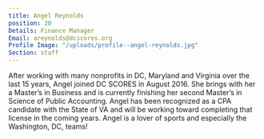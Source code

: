 ```yaml
---
title: Angel Reynolds
position: 20
Details: Finance Manager
Email: areynolds@dcscores.org
Profile Image: "/uploads/profile--angel-reynolds.jpg"
Section: staff
---
```


After working with many nonprofits in DC, Maryland and Virginia over the last 15 years, Angel joined DC SCORES in August 2016. She brings with her a Master’s in Business and is currently finishing her second Master’s in Science of Public Accounting. Angel has been recognized as a CPA candidate with the State of VA and will be working toward completing that license in the coming years. Angel is a lover of sports and especially the Washington, DC, teams!